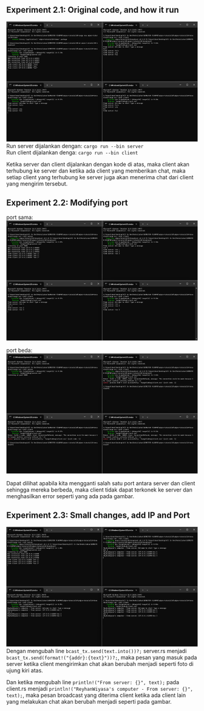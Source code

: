 ## Experiment 2.1: Original code, and how it run

![alt text](image.png)
Run server dijalankan dengan: `cargo run --bin server` <br />
Run client dijalankan denga: `cargo run --bin client`

Ketika server dan client dijalankan dengan kode di atas, maka client akan terhubung ke server dan ketika ada client yang memberikan chat, maka setiap client yang terhubung ke server juga akan menerima chat dari client yang mengirim tersebut.

## Experiment 2.2: Modifying port

port sama:
![alt text](image-1.png)

port beda:
![alt text](image-2.png)

Dapat dilihat apabila kita mengganti salah satu port antara server dan client sehingga mereka berbeda, maka client tidak dapat terkonek ke server dan menghasilkan error seperti yang ada pada gambar.

## Experiment 2.3: Small changes, add IP and Port

![alt text](image-3.png)
Dengan mengubah line `bcast_tx.send(text.into())?;` server.rs menjadi `bcast_tx.send(format!("{addr}:{text}"))?;`, maka pesan yang masuk pada server ketika client mengirimkan chat akan berubah menjadi seperti foto di ujung kiri atas.

Dan ketika mengubah line `println!("From server: {}", text);` pada client.rs menjadi `println!("ReyhanWiyasa's computer - From server: {}", text);`, maka pesan broadcast yang diterima client ketika ada client lain yang melakukan chat akan berubah menjadi seperti pada gambar.
